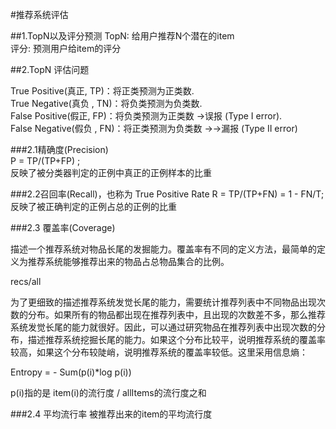 #推荐系统评估

##1.TopN以及评分预测
TopN: 给用户推荐N个潜在的item  
评分: 预测用户给item的评分

##2.TopN 评估问题


True Positive(真正, TP)：将正类预测为正类数.  
True Negative(真负 , TN)：将负类预测为负类数.  
False Positive(假正, FP)：将负类预测为正类数 →误报 (Type I error).  
False Negative(假负 , FN)：将正类预测为负类数 →→漏报 (Type II error)  

###2.1精确度(Precision)  
P = TP/(TP+FP) ;    
反映了被分类器判定的正例中真正的正例样本的比重


###2.2召回率(Recall)，也称为 True Positive Rate
R = TP/(TP+FN) = 1 - FN/T;     
反映了被正确判定的正例占总的正例的比重 

###2.3 覆盖率(Coverage)  

描述一个推荐系统对物品长尾的发掘能力。覆盖率有不同的定义方法，最简单的定义为推荐系统能够推荐出来的物品占总物品集合的比例。  

recs/all

为了更细致的描述推荐系统发觉长尾的能力，需要统计推荐列表中不同物品出现次数的分布。如果所有的物品都出现在推荐列表中，且出现的次数差不多，那么推荐系统发觉长尾的能力就很好。因此，可以通过研究物品在推荐列表中出现次数的分布，描述推荐系统挖掘长尾的能力。如果这个分布比较平，说明推荐系统的覆盖率较高，如果这个分布较陡峭，说明推荐系统的覆盖率较低。这里采用信息熵：  

Entropy = - Sum(p(i)*log p(i))  

p(i)指的是 item(i)的流行度 / allItems的流行度之和

###2.4 平均流行率
被推荐出来的item的平均流行度



